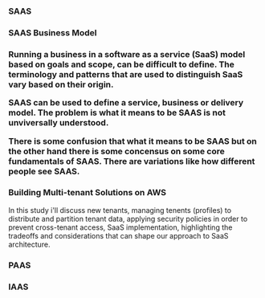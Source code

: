 
<h3> SAAS </h3> 

<h3> SAAS Business Model <h3>
 
Running a business in a software as a service (SaaS) model based on goals and scope, can be difficult to define. The terminology and patterns that are used to distinguish SaaS vary based on their origin.

SAAS can be used to define a service, business or delivery model. The problem is what it means to be SAAS is not unviversally understood.

There is some confusion that what it means to be SAAS but on the other hand there is some concensus on some core fundamentals of SAAS. There are variations like how different people see SAAS.
  

<h3> Building Multi-tenant Solutions on AWS </h3>

In this study i'll discuss new tenants, managing tenents (profiles) to distribute and partition tenant data, applying security policies in order to prevent cross-tenant access, SaaS implementation, highlighting the tradeoffs and considerations that can shape our approach to SaaS architecture.



<h3> PAAS </h3>




<h3> IAAS </h3>
